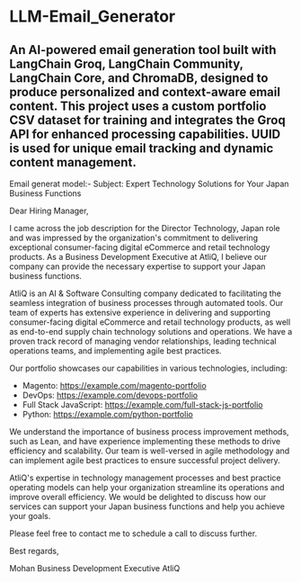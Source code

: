# LLM-Email_Generator

An AI-powered email generation tool built with LangChain Groq, LangChain Community, LangChain Core, and ChromaDB, designed to produce personalized and context-aware email content. This project uses a custom portfolio CSV dataset for training and integrates the Groq API for enhanced processing capabilities. UUID is used for unique email tracking and dynamic content management.
------------------------------------------------------------------------------------
Email generat model:-
   Subject: Expert Technology Solutions for Your Japan Business Functions

Dear Hiring Manager,

I came across the job description for the Director Technology, Japan role and was impressed by the organization's commitment to delivering exceptional consumer-facing digital eCommerce and retail technology products. As a Business Development Executive at AtliQ, I believe our company can provide the necessary expertise to support your Japan business functions.

AtliQ is an AI & Software Consulting company dedicated to facilitating the seamless integration of business processes through automated tools. Our team of experts has extensive experience in delivering and supporting consumer-facing digital eCommerce and retail technology products, as well as end-to-end supply chain technology solutions and operations. We have a proven track record of managing vendor relationships, leading technical operations teams, and implementing agile best practices.

Our portfolio showcases our capabilities in various technologies, including:

* Magento: https://example.com/magento-portfolio
* DevOps: https://example.com/devops-portfolio
* Full Stack JavaScript: https://example.com/full-stack-js-portfolio
* Python: https://example.com/python-portfolio

We understand the importance of business process improvement methods, such as Lean, and have experience implementing these methods to drive efficiency and scalability. Our team is well-versed in agile methodology and can implement agile best practices to ensure successful project delivery.

AtliQ's expertise in technology management processes and best practice operating models can help your organization streamline its operations and improve overall efficiency. We would be delighted to discuss how our services can support your Japan business functions and help you achieve your goals.

Please feel free to contact me to schedule a call to discuss further.

Best regards,

Mohan
Business Development Executive
AtliQ
